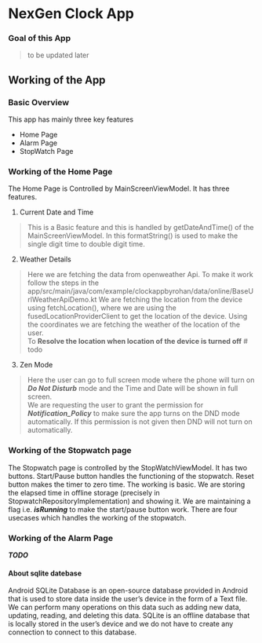# NexGen Clock App

### Goal of this App
> to be updated later


## Working of the App

### Basic Overview

This app has mainly three key features 
+ Home Page
+ Alarm Page
+ StopWatch Page

### Working of the Home Page

The Home Page is Controlled by MainScreenViewModel.
It has three features.
1. Current Date and Time 
> This is a Basic feature and this is handled by getDateAndTime() of the MainScreenViewModel.
> In this formatString() is used to make the single digit time to double digit time.

2. Weather Details
> Here we are fetching the data from openweather Api. To make it work follow the steps in the app/src/main/java/com/example/clockappbyrohan/data/online/BaseUrlWeatherApiDemo.kt
> We are fetching the location from the device using fetchLocation(), where we are using the fusedLocationProviderClient to get the location of the device. Using the coordinates we are fetching the weather of the location of the user.
> <br>
> To **Resolve the location when location of the device is turned off** # todo

3. Zen Mode
> Here the user can go to full screen mode where the phone will turn on ***Do Not Disturb*** mode and the Time and Date will be shown in full screen.
> <br>
> We are requesting the user to grant the permission for ***Notification_Policy*** to make sure the app turns on the DND mode automatically. If this permission is not given then DND will not turn on automatically.

### Working of the Stopwatch page

The Stopwatch page is controlled by the StopWatchViewModel.
It has two buttons. Start/Pause button handles the functioning of the stopwatch. Reset button makes the timer to zero time. The working is basic. We are storing the elapsed time in offline storage 
(precisely in StopwatchRepositoryImplementation) and showing it. We are maintaining a flag i.e. ***isRunning*** to make the start/pause button work. There are four usecases which handles the working 
of the stopwatch.

### Working of the Alarm Page
***TODO***

#### About sqlite datebase
Android SQLite Database is an open-source database provided in Android that is used to store data inside the user’s device in the form of a Text file. We can perform many operations on this data such as adding new data, updating, reading, and deleting this data. SQLite is an offline database that is locally stored in the user’s device and we do not have to create any connection to connect to this database.  